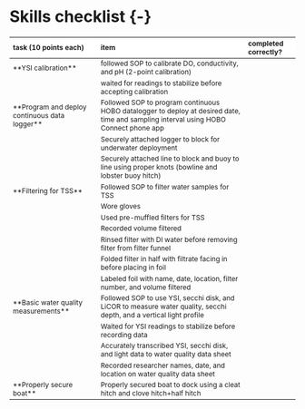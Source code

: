 # Skills checklist {-}

<table class="table table-hover table-condensed" style="font-size: 12px; margin-left: auto; margin-right: auto;">
 <thead>
  <tr>
   <th style="text-align:left;position: sticky; top:0; background-color: #FFFFFF;"> task (10 points each) </th>
   <th style="text-align:left;position: sticky; top:0; background-color: #FFFFFF;"> item </th>
   <th style="text-align:left;position: sticky; top:0; background-color: #FFFFFF;"> completed correctly? </th>
  </tr>
 </thead>
<tbody>
  <tr>
   <td style="text-align:left;"> **YSI calibration** </td>
   <td style="text-align:left;"> followed SOP to calibrate DO, conductivity, and pH (2-point calibration) </td>
   <td style="text-align:left;">  </td>
  </tr>
  <tr>
   <td style="text-align:left;">  </td>
   <td style="text-align:left;"> waited for readings to stabilize before accepting calibration </td>
   <td style="text-align:left;">  </td>
  </tr>
  <tr>
   <td style="text-align:left;"> **Program and deploy continuous data logger** </td>
   <td style="text-align:left;"> Followed SOP to program continuous HOBO datalogger to deploy at desired date, time and sampling interval using HOBO Connect phone app </td>
   <td style="text-align:left;">  </td>
  </tr>
  <tr>
   <td style="text-align:left;">  </td>
   <td style="text-align:left;"> Securely attached logger to block for underwater deployment </td>
   <td style="text-align:left;">  </td>
  </tr>
  <tr>
   <td style="text-align:left;">  </td>
   <td style="text-align:left;"> Securely attached line to block and buoy to line using proper knots (bowline and lobster buoy hitch) </td>
   <td style="text-align:left;">  </td>
  </tr>
  <tr>
   <td style="text-align:left;"> **Filtering for TSS** </td>
   <td style="text-align:left;"> Followed SOP to filter water samples for TSS </td>
   <td style="text-align:left;">  </td>
  </tr>
  <tr>
   <td style="text-align:left;">  </td>
   <td style="text-align:left;"> Wore gloves </td>
   <td style="text-align:left;">  </td>
  </tr>
  <tr>
   <td style="text-align:left;">  </td>
   <td style="text-align:left;"> Used pre-muffled filters for TSS </td>
   <td style="text-align:left;">  </td>
  </tr>
  <tr>
   <td style="text-align:left;">  </td>
   <td style="text-align:left;"> Recorded volume filtered </td>
   <td style="text-align:left;">  </td>
  </tr>
  <tr>
   <td style="text-align:left;">  </td>
   <td style="text-align:left;"> Rinsed filter with DI water before removing filter from filter funnel </td>
   <td style="text-align:left;">  </td>
  </tr>
  <tr>
   <td style="text-align:left;">  </td>
   <td style="text-align:left;"> Folded filter in half with filtrate facing in before placing in foil </td>
   <td style="text-align:left;">  </td>
  </tr>
  <tr>
   <td style="text-align:left;">  </td>
   <td style="text-align:left;"> Labeled foil with name, date, location, filter number, and volume filtered </td>
   <td style="text-align:left;">  </td>
  </tr>
  <tr>
   <td style="text-align:left;"> **Basic water quality measurements** </td>
   <td style="text-align:left;"> Followed SOP to use YSI, secchi disk, and LiCOR to measure water quality, secchi depth, and a vertical light profile </td>
   <td style="text-align:left;">  </td>
  </tr>
  <tr>
   <td style="text-align:left;">  </td>
   <td style="text-align:left;"> Waited for YSI readings to stabilize before recording data </td>
   <td style="text-align:left;">  </td>
  </tr>
  <tr>
   <td style="text-align:left;">  </td>
   <td style="text-align:left;"> Accurately transcribed YSI, secchi disk, and light data to water quality data sheet </td>
   <td style="text-align:left;">  </td>
  </tr>
  <tr>
   <td style="text-align:left;">  </td>
   <td style="text-align:left;"> Recorded researcher names, date, and location on water quality data sheet </td>
   <td style="text-align:left;">  </td>
  </tr>
  <tr>
   <td style="text-align:left;"> **Properly secure boat** </td>
   <td style="text-align:left;"> Properly secured boat to dock using a cleat hitch and clove hitch+half hitch </td>
   <td style="text-align:left;">  </td>
  </tr>
</tbody>
</table>

